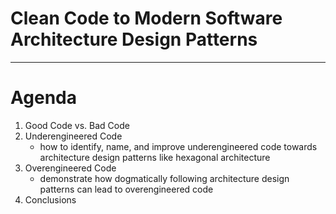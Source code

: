 # Clean Code to Modern Software Architecture Design Patterns
---
# Agenda
1. Good Code vs. Bad Code
2. Underengineered Code
   - how to identify, name, and improve underengineered code towards architecture design patterns like hexagonal architecture
3. Overengineered Code
   - demonstrate how dogmatically following architecture design patterns can lead to overengineered code 
4. Conclusions

